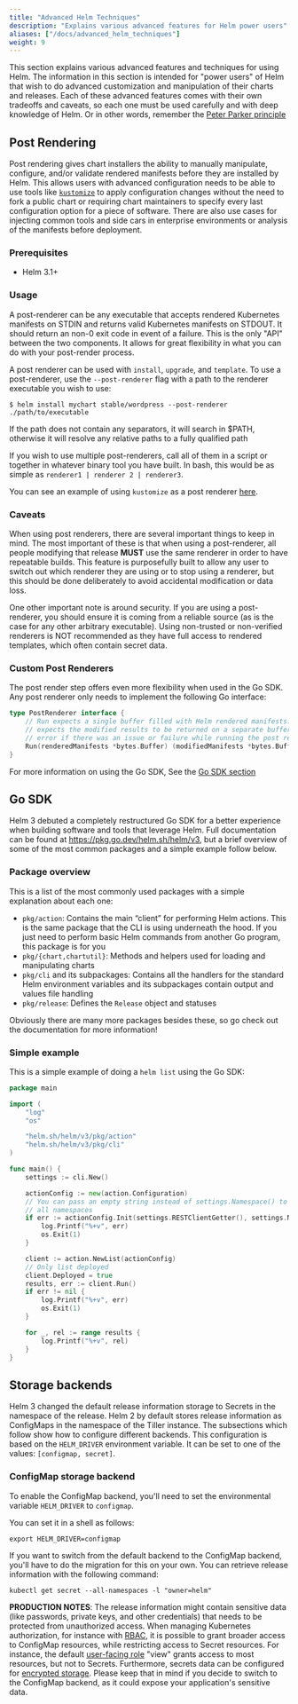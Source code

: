 ```yaml
---
title: "Advanced Helm Techniques"
description: "Explains various advanced features for Helm power users"
aliases: ["/docs/advanced_helm_techniques"]
weight: 9
---
```


This section explains various advanced features and techniques for using Helm.
The information in this section is intended for "power users" of Helm that wish
to do advanced customization and manipulation of their charts and releases. Each
of these advanced features comes with their own tradeoffs and caveats, so each
one must be used carefully and with deep knowledge of Helm. Or in other words,
remember the [Peter Parker
principle](https://en.wikipedia.org/wiki/With_great_power_comes_great_responsibility)

## Post Rendering
Post rendering gives chart installers the ability to manually manipulate,
configure, and/or validate rendered manifests before they are installed by Helm.
This allows users with advanced configuration needs to be able to use tools like
[`kustomize`](https://kustomize.io) to apply configuration changes without the
need to fork a public chart or requiring chart maintainers to specify every last
configuration option for a piece of software. There are also use cases for
injecting common tools and side cars in enterprise environments or analysis of
the manifests before deployment.

### Prerequisites
- Helm 3.1+

### Usage
A post-renderer can be any executable that accepts rendered Kubernetes manifests
on STDIN and returns valid Kubernetes manifests on STDOUT. It should return an
non-0 exit code in event of a failure. This is the only "API" between the two
components. It allows for great flexibility in what you can do with your
post-render process.

A post renderer can be used with `install`, `upgrade`, and `template`. To use a
post-renderer, use the `--post-renderer` flag with a path to the renderer
executable you wish to use:

```shell
$ helm install mychart stable/wordpress --post-renderer ./path/to/executable
```

If the path does not contain any separators, it will search in $PATH, otherwise
it will resolve any relative paths to a fully qualified path

If you wish to use multiple post-renderers, call all of them in a script or
together in whatever binary tool you have built. In bash, this would be as
simple as `renderer1 | renderer 2 | renderer3`.

You can see an example of using `kustomize` as a post renderer
[here](https://github.com/thomastaylor312/advanced-helm-demos/tree/master/post-render).

### Caveats
When using post renderers, there are several important things to keep in mind.
The most important of these is that when using a post-renderer, all people
modifying that release **MUST** use the same renderer in order to have
repeatable builds. This feature is purposefully built to allow any user to
switch out which renderer they are using or to stop using a renderer, but this
should be done deliberately to avoid accidental modification or data loss.

One other important note is around security. If you are using a post-renderer,
you should ensure it is coming from a reliable source (as is the case for any
other arbitrary executable). Using non-trusted or non-verified renderers is NOT
recommended as they have full access to rendered templates, which often contain
secret data.

### Custom Post Renderers
The post render step offers even more flexibility when used in the Go SDK. Any
post renderer only needs to implement the following Go interface:

```go
type PostRenderer interface {
    // Run expects a single buffer filled with Helm rendered manifests. It
    // expects the modified results to be returned on a separate buffer or an
    // error if there was an issue or failure while running the post render step
    Run(renderedManifests *bytes.Buffer) (modifiedManifests *bytes.Buffer, err error)
}
```

For more information on using the Go SDK, See the [Go SDK section](#go-sdk)

## Go SDK
Helm 3 debuted a completely restructured Go SDK for a better experience when
building software and tools that leverage Helm. Full documentation can be found
at https://pkg.go.dev/helm.sh/helm/v3, but a brief overview of some of the most
common packages and a simple example follow below.

### Package overview
This is a list of the most commonly used packages with a simple explanation
about each one:

- `pkg/action`: Contains the main “client” for performing Helm actions. This is
  the same package that the CLI is using underneath the hood. If you just need
  to perform basic Helm commands from another Go program, this package is for
  you
- `pkg/{chart,chartutil}`: Methods and helpers used for loading and manipulating
  charts
- `pkg/cli` and its subpackages: Contains all the handlers for the standard Helm
  environment variables and its subpackages contain output and values file
  handling
- `pkg/release`: Defines the `Release` object and statuses

Obviously there are many more packages besides these, so go check out the
documentation for more information!

### Simple example
This is a simple example of doing a `helm list` using the Go SDK:

```go
package main

import (
    "log"
    "os"

    "helm.sh/helm/v3/pkg/action"
    "helm.sh/helm/v3/pkg/cli"
)

func main() {
    settings := cli.New()

    actionConfig := new(action.Configuration)
    // You can pass an empty string instead of settings.Namespace() to list
    // all namespaces
    if err := actionConfig.Init(settings.RESTClientGetter(), settings.Namespace(), os.Getenv("HELM_DRIVER"), log.Printf); err != nil {
        log.Printf("%+v", err)
        os.Exit(1)
    }

    client := action.NewList(actionConfig)
    // Only list deployed
    client.Deployed = true
    results, err := client.Run()
    if err != nil {
        log.Printf("%+v", err)
        os.Exit(1)
    }

    for _, rel := range results {
        log.Printf("%+v", rel)
    }
}

```

## Storage backends

Helm 3 changed the default release information storage to Secrets in the namespace
of the release. Helm 2 by default stores release information as ConfigMaps in the
namespace of the Tiller instance. The subsections which follow show how to
configure different backends. This configuration is based on the `HELM_DRIVER` 
environment variable. It can be set to one of the values: `[configmap, secret]`.

### ConfigMap storage backend

To enable the ConfigMap backend, you'll need to set the environmental variable
`HELM_DRIVER` to `configmap`.

You can set it in a shell as follows:

```shell
export HELM_DRIVER=configmap
```

If you want to switch from the default backend to the ConfigMap
backend, you'll have to do the migration for this on your own. You can retrieve
release information with the following command:

```shell
kubectl get secret --all-namespaces -l "owner=helm"
```

**PRODUCTION NOTES**: The release information might contain sensitive data
(like passwords, private keys, and other credentials) that needs to be protected
from unauthorized access. When managing Kubernetes authorization, for instance with 
[RBAC](https://kubernetes.io/docs/reference/access-authn-authz/rbac/), it
is possible to grant broader access to ConfigMap resources, while restricting
access to Secret resources. For instance, the default
[user-facing role](https://kubernetes.io/docs/reference/access-authn-authz/rbac/#user-facing-roles)
"view" grants access to most resources, but not to Secrets. Furthermore, secrets data can be
configured for [encrypted storage](https://kubernetes.io/docs/tasks/administer-cluster/encrypt-data/).
Please keep that in mind if you decide to switch to the ConfigMap backend, as it
could expose your application's sensitive data.
